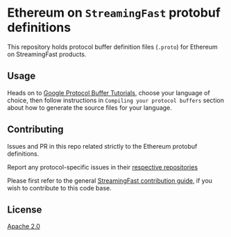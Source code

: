 # Ethereum on `StreamingFast` protobuf definitions

This repository holds protocol buffer definition files (`.proto`) for Ethereum on StreamingFast products.

## Usage

Heads on to [Google Protocol Buffer Tutorials](https://developers.google.com/protocol-buffers/docs/tutorials), choose
your language of choice, then follow instructions in `Compiling your protocol buffers` section about how to
generate the source files for your language.

## Contributing

Issues and PR in this repo related strictly to the Ethereum protobuf definitions.

Report any protocol-specific issues in their
[respective repositories](https://github.com/streamingfast/streamingfast#protocols)

Please first refer to the general
[StreamingFast contribution guide](https://github.com/streamingfast/streamingfast/blob/master/CONTRIBUTING.md),
if you wish to contribute to this code base.

## License

[Apache 2.0](LICENSE)
